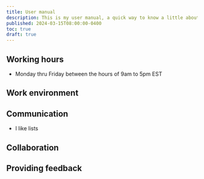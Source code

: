 ```yaml
---
title: User manual
description: This is my user manual, a quick way to know a little about me and how I like to work.
published: 2024-03-15T08:00:00-0400
toc: true
draft: true
---
```


## Working hours

- Monday thru Friday between the hours of 9am to 5pm EST

## Work environment

## Communication

- I like lists

## Collaboration

## Providing feedback
